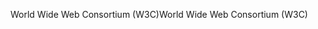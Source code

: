 <span data-ttu-id="84811-101">World Wide Web Consortium (W3C)</span><span class="sxs-lookup"><span data-stu-id="84811-101">World Wide Web Consortium (W3C)</span></span>